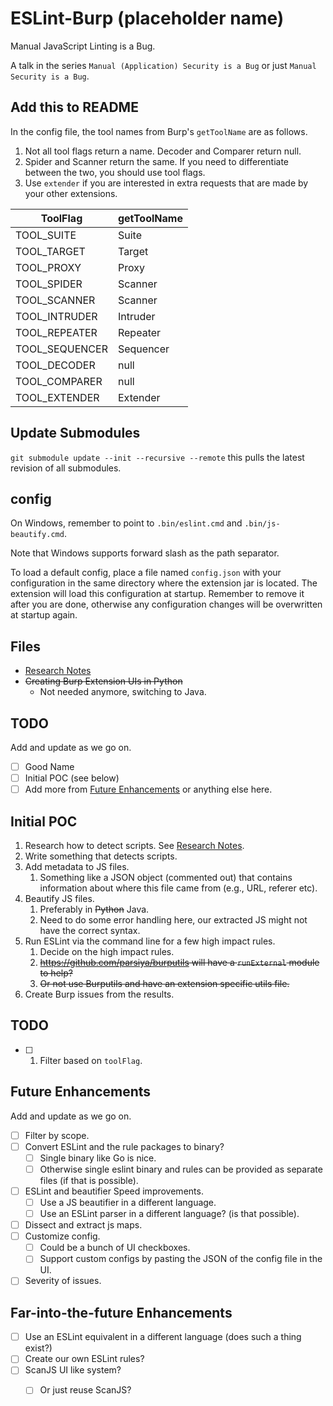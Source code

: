 # ESLint-Burp (placeholder name)
Manual JavaScript Linting is a Bug.

A talk in the series `Manual (Application) Security is a Bug` or just `Manual Security is a Bug`.

## Add this to README
In the config file, the tool names from Burp's `getToolName` are as follows.

1. Not all tool flags return a name. Decoder and Comparer return null.
2. Spider and Scanner return the same. If you need to differentiate between the
   two, you should use tool flags.
3. Use `extender` if you are interested in extra requests that are made by your
   other extensions.

| ToolFlag       | getToolName |
|----------------|-------------|
| TOOL_SUITE     | Suite       |
| TOOL_TARGET    | Target      |
| TOOL_PROXY     | Proxy       |
| TOOL_SPIDER    | Scanner     |
| TOOL_SCANNER   | Scanner     |
| TOOL_INTRUDER  | Intruder    |
| TOOL_REPEATER  | Repeater    |
| TOOL_SEQUENCER | Sequencer   |
| TOOL_DECODER   | null        |
| TOOL_COMPARER  | null        |
| TOOL_EXTENDER  | Extender    |

## Update Submodules

`git submodule update --init --recursive --remote` this pulls the latest revision of
all submodules.

## config
On Windows, remember to point to `.bin/eslint.cmd` and `.bin/js-beautify.cmd`.

Note that Windows supports forward slash as the path separator.

To load a default config, place a file named `config.json` with your
configuration in the same directory where the extension jar is located. The
extension will load this configuration at startup. Remember to remove it after
you are done, otherwise any configuration changes will be overwritten at startup
again.

## Files

* [Research Notes](notes.md)
* ~~Creating Burp Extension UIs in Python~~
    * Not needed anymore, switching to Java.

## TODO
Add and update as we go on.

* [ ] Good Name
* [ ] Initial POC (see below)
* [ ] Add more from [Future Enhancements](#future-enhancements) or anything else here.

## Initial POC

1. Research how to detect scripts. See [Research Notes](notes.md).
2. Write something that detects scripts.
3. Add metadata to JS files.
    1. Something like a JSON object (commented out) that contains information
       about where this file came from (e.g., URL, referer etc).
4. Beautify JS files.
    1. Preferably in ~~Python~~ Java.
    2. Need to do some error handling here, our extracted JS might not have the
       correct syntax.
5. Run ESLint via the command line for a few high impact rules.
    1. Decide on the high impact rules.
    2. ~~https://github.com/parsiya/burputils will have a `runExternal` module to help?~~
    3. ~~Or not use Burputils and have an extension specific utils file.~~
6. Create Burp issues from the results.

## TODO
* [ ] 1. Filter based on `toolFlag`.

## Future Enhancements
Add and update as we go on.

* [ ] Filter by scope.
* [ ] Convert ESLint and the rule packages to binary?
    * [ ] Single binary like Go is nice.
    * [ ] Otherwise single eslint binary and rules can be provided as separate files (if that is possible).
* [ ] ESLint and beautifier Speed improvements.
    * [ ] Use a JS beautifier in a different language.
    * [ ] Use an ESLint parser in a different language? (is that possible).
* [ ] Dissect and extract js maps.
* [ ] Customize config.
    * [ ] Could be a bunch of UI checkboxes.
    * [ ] Support custom configs by pasting the JSON of the config file in the UI.
* [ ] Severity of issues.

## Far-into-the-future Enhancements

* [ ] Use an ESLint equivalent in a different language (does such a thing exist?)
* [ ] Create our own ESLint rules?
* [ ] ScanJS UI like system?
    * [ ] Or just reuse ScanJS?

